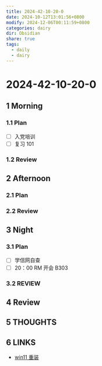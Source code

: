 ```yaml
---
title: 2024-42-10-20-0
date: 2024-10-12T13:01:56+0800
modify: 2024-12-06T00:11:59+0800
categories: dairy
dir: Obsidian
share: true
tags:
  - daily
  - dairy
---
```


# 2024-42-10-20-0

## 1 Morning

### 1.1 Plan

- [ ] 入党培训
- [ ] 复习 101

### 1.2 Review

## 2 Afternoon

### 2.1 Plan

### 2.2 Review

## 3 Night

### 3.1 Plan

- [ ] 学信网自查
- [ ] 20：00 RM 开会 B303

### 3.2 REVIEW

## 4 Review

## 5 THOUGHTS

## 6 LINKS

- [win11 重装](https://zhuanlan.zhihu.com/p/700734140)